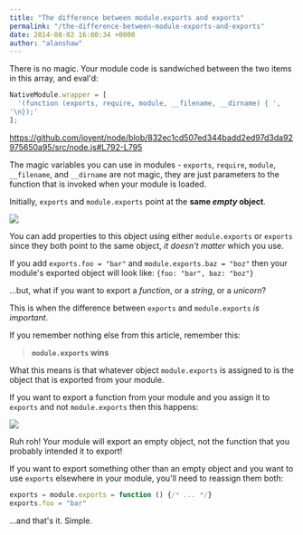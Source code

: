 ```yaml
---
title: "The difference between module.exports and exports"
permalink: "/the-difference-between-module-exports-and-exports"
date: 2014-08-02 16:00:34 +0000
author: "alanshaw"
---
```

There is no magic. Your module code is sandwiched between the two items in this array, and eval'd:
```js
NativeModule.wrapper = [
  '(function (exports, require, module, __filename, __dirname) { ',
'\n});'
];
```
https://github.com/joyent/node/blob/832ec1cd507ed344badd2ed97d3da92975650a95/src/node.js#L792-L795

The magic variables you can use in modules - `exports`, `require`, `module`, `__filename`, and `__dirname` are not magic, they are just parameters to the function that is invoked when your module is loaded.

Initially, `exports` and `module.exports` point at the **same _empty_ object**.

![](https://ucarecdn.com/af1c810c-72f4-43cb-a0da-fcd67bed2a80/initial.svg)

You can add properties to this object using either `module.exports` or `exports` since they both point to the same object, _it doesn't matter_ which you use.

If you add `exports.foo = "bar"` and `module.exports.baz = "boz"` then your module's exported object will look like: `{foo: "bar", baz: "boz"}`

...but, what if you want to export a _function_, or a _string_, or a _unicorn_?

This is when the difference between `exports` and `module.exports` _is important_.

If you remember nothing else from this article, remember this:

> **`module.exports` wins**

What this means is that whatever object `module.exports` is assigned to is the object that is exported from your module.

If you want to export a function from your module and you assign it to `exports` and not `module.exports` then this happens:

![](https://ucarecdn.com/afcf068c-7d36-4ccd-a51c-a4ef6a9d8c1e/badexport.svg)

Ruh roh! Your module will export an empty object, not the function that you probably intended it to export!

If you want to export something other than an empty object and you want to use `exports` elsewhere in your module, you'll need to reassign them both:

```js
exports = module.exports = function () {/* ... */}
exports.foo = "bar"
```

...and that's it. Simple.
